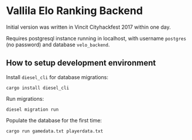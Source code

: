 Vallila Elo Ranking Backend
===========================

Initial version was written in Vincit Cityhackfest 2017 within one day.

Requires postgresql instance running in localhost, with username `postgres` (no password) and database `velo_backend`.

## How to setup development environment

Install `diesel_cli` for database migrations:
```
cargo install diesel_cli
```

Run migrations:
```
diesel migration run
```

Populate the database for the first time:
```
cargo run gamedata.txt playerdata.txt
```
